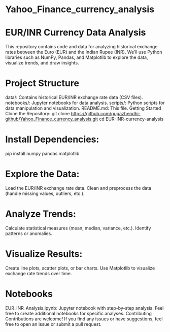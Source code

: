 # Yahoo_Finance_currency_analysis

# EUR/INR Currency Data Analysis
This repository contains code and data for analyzing historical exchange rates between the Euro (EUR) and the Indian Rupee (INR). We’ll use Python libraries such as NumPy, Pandas, and Matplotlib to explore the data, visualize trends, and draw insights.

# Project Structure
data/: Contains historical EUR/INR exchange rate data (CSV files).
notebooks/: Jupyter notebooks for data analysis.
scripts/: Python scripts for data manipulation and visualization.
README.md: This file.
Getting Started
Clone the Repository:
git clone https://github.com/pugazhendhi-github/Yahoo_Finance_currency_analysis.git
cd EUR-INR-currency-analysis

# Install Dependencies:
pip install numpy pandas matplotlib

# Explore the Data:
Load the EUR/INR exchange rate data.
Clean and preprocess the data (handle missing values, outliers, etc.).
# Analyze Trends:
Calculate statistical measures (mean, median, variance, etc.).
Identify patterns or anomalies.
# Visualize Results:
Create line plots, scatter plots, or bar charts.
Use Matplotlib to visualize exchange rate trends over time.
# Notebooks
EUR_INR_Analysis.ipynb: Jupyter notebook with step-by-step analysis.
Feel free to create additional notebooks for specific analyses.
Contributing
Contributions are welcome! If you find any issues or have suggestions, feel free to open an issue or submit a pull request.

